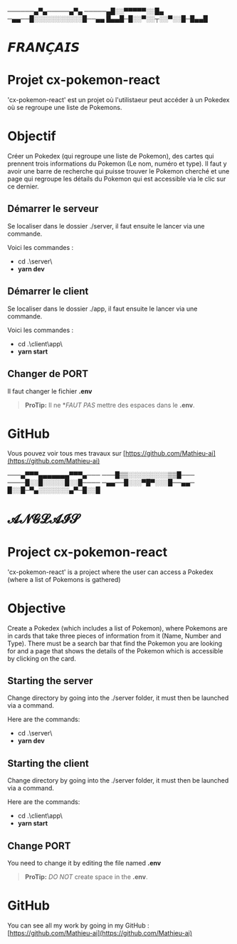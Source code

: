 

──────▄▀▄─────▄▀▄
─────▄█░░▀▀▀▀▀░░█▄
─▄▄──█░░░░░░░░░░░█──▄▄
█▄▄█─█░░▀░░┬░░▀░░█─█▄▄█

# 𝙁𝙍𝘼𝙉𝘾̧𝘼𝙄𝙎

# Projet cx-pokemon-react

'cx-pokemon-react' est un projet où l'utilistaeur peut accéder à un Pokedex où se regroupe une liste de Pokemons. 

# Objectif

Créer un Pokedex (qui regroupe une liste de Pokemon),  des cartes qui prennent trois informations du Pokemon (Le nom, numéro et type). Il faut y avoir une barre de recherche qui puisse trouver le Pokemon cherché et une page qui regroupe les détails du Pokemon qui est accessible via le clic sur ce dernier.


## Démarrer le serveur

Se localiser dans le dossier ./server, il faut ensuite le lancer via une commande.

Voici les commandes : 
- cd .\server\
- **yarn dev**

## Démarrer le client

Se localiser dans le dossier ./app, il faut ensuite le lancer via une commande.

Voici les commandes : 
- cd .\client\app\
- **yarn start**


## Changer de PORT

Il faut changer le fichier **.env**
> **ProTip:** Il ne  **FAUT PAS* mettre des espaces dans le **.env**.

# GitHub

Vous pouvez voir tous mes travaux sur [https://github.com/Mathieu-ai](https://github.com/Mathieu-ai)


───▄▀▀▀▄▄▄▄▄▄▄▀▀▀▄───
───█▒▒░░░░░░░░░▒▒█───
────█░░█░░░░░█░░█────
─▄▄──█░░░▀█▀░░░█──▄▄─
█░░█─▀▄░░░░░░░▄▀─█░░█


# 𝓐𝓝𝓖𝓛𝓐𝓘𝓢
# Project cx-pokemon-react

'cx-pokemon-react' is a project where the user can access a Pokedex (where a list of Pokemons is gathered)

# Objective

Create a Pokedex (which includes a list of Pokemon), where Pokemons are in cards that take three pieces of information from it (Name, Number and Type). There must be a search bar that find the Pokemon you are looking for and a page that shows the details of the Pokemon which is accessible by clicking on the card.


## Starting the server

Change directory by going into the ./server folder, it must then be launched via a command. 

Here are the commands:
- cd .\server\
- **yarn dev**

## Starting the client

Change directory by going into the ./server folder, it must then be launched via a command. 

Here are the commands:
- cd .\client\app\
- **yarn start**


## Change PORT

You need to change it by editing the file named  **.env**
> **ProTip:** *DO NOT*  create space in the **.env**.

# GitHub

You can see all my work by going in my GitHub :  [https://github.com/Mathieu-ai](https://github.com/Mathieu-ai)
